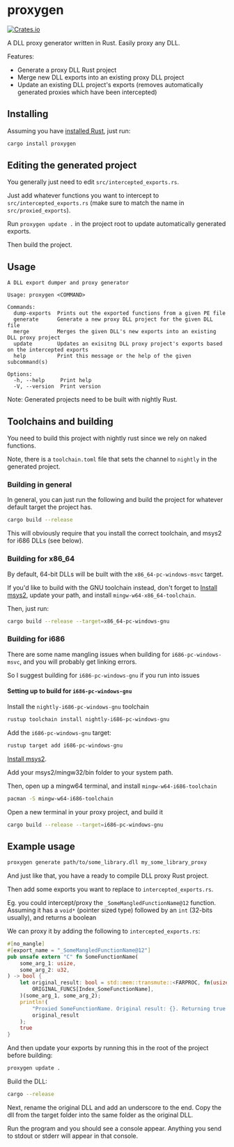 # proxygen
[![Crates.io](https://img.shields.io/crates/v/proxygen)](https://crates.io/crates/proxygen)

A DLL proxy generator written in Rust. Easily proxy any DLL.

Features:
- Generate a proxy DLL Rust project
- Merge new DLL exports into an existing proxy DLL project
- Update an existing DLL project's exports (removes automatically generated proxies which have been intercepted)

## Installing

Assuming you have [installed Rust](https://rustup.rs/), just run:

```bash
cargo install proxygen
```

## Editing the generated project

You generally just need to edit `src/intercepted_exports.rs`.

Just add whatever functions you want to intercept to `src/intercepted_exports.rs` (make sure to match the name in `src/proxied_exports`).

Run `proxygen update .` in the project root to update automatically generated exports.

Then build the project.

## Usage

```
A DLL export dumper and proxy generator

Usage: proxygen <COMMAND>

Commands:
  dump-exports  Prints out the exported functions from a given PE file
  generate      Generate a new proxy DLL project for the given DLL file
  merge         Merges the given DLL's new exports into an existing DLL proxy project
  update        Updates an exisitng DLL proxy project's exports based on the intercepted exports
  help          Print this message or the help of the given subcommand(s)

Options:
  -h, --help     Print help
  -V, --version  Print version
```

Note: Generated projects need to be built with nightly Rust.

## Toolchains and building

You need to build this project with nightly rust since we rely on naked functions.

Note, there is a `toolchain.toml` file that sets the channel to `nightly` in the generated project.

### Building in general

In general, you can just run the following and build the project for whatever default target the project has.

```bash
cargo build --release
```

This will obviously require that you install the correct toolchain, and msys2 for i686 DLLs (see below).

### Building for x86_64

By default, 64-bit DLLs will be built with the `x86_64-pc-windows-msvc` target.

If you'd like to build with the GNU toolchain instead, don't forget to [Install msys2](https://www.msys2.org/), update your path, and install `mingw-w64-x86_64-toolchain`.

Then, just run:

```bash
cargo build --release --target=x86_64-pc-windows-gnu
```

### Building for i686

There are some name mangling issues when building for `i686-pc-windows-msvc`, and you will probably get linking errors.

So I suggest building for `i686-pc-windows-gnu` if you run into issues

#### Setting up to build for `i686-pc-windows-gnu`

Install the `nightly-i686-pc-windows-gnu` toolchain

```bash
rustup toolchain install nightly-i686-pc-windows-gnu
```

Add the `i686-pc-windows-gnu` target:

```bash
rustup target add i686-pc-windows-gnu
```

[Install msys2](https://www.msys2.org/).

Add your msys2/mingw32/bin folder to your system path.

Then, open up a mingw64 terminal, and install `mingw-w64-i686-toolchain`

```bash
pacman -S mingw-w64-i686-toolchain
```

Open a new terminal in your proxy project, and build it

```bash
cargo build --release --target=i686-pc-windows-gnu
```

## Example usage

```bash
proxygen generate path/to/some_library.dll my_some_library_proxy
```

And just like that, you have a ready to compile DLL proxy Rust project.

Then add some exports you want to replace to `intercepted_exports.rs`.

Eg. you could intercept/proxy the `_SomeMangledFunctionName@12` function.
Assuming it has a `void*` (pointer sized type) followed by an `int` (32-bits usually), and returns a boolean

We can proxy it by adding the following to `intercepted_exports.rs`:

```rust
#[no_mangle]
#[export_name = "_SomeMangledFunctionName@12"]
pub unsafe extern "C" fn SomeFunctionName(
    some_arg_1: usize,
    some_arg_2: u32,
) -> bool {
    let original_result: bool = std::mem::transmute::<FARPROC, fn(usize, u32) -> bool>(
        ORIGINAL_FUNCS[Index_SomeFunctionName],
    )(some_arg_1, some_arg_2);
    println!(
        "Proxied SomeFunctionName. Original result: {}. Returning true instead",
        original_result
    );
    true
}
```

And then update your exports by running this in the root of the project before building:
```bash
proxygen update .
```

Build the DLL:

```bash
cargo --release
```

Next, rename the original DLL and add an underscore to the end.
Copy the dll from the target folder into the same folder as the original DLL.

Run the program and you should see a console appear. Anything you send to stdout or stderr will appear in that console.
